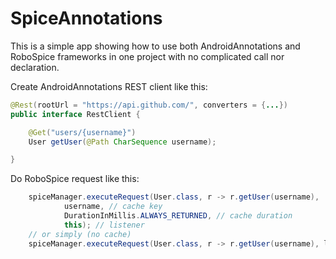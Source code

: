 SpiceAnnotations
================

This is a simple app showing how to use both AndroidAnnotations and RoboSpice frameworks in one
project with no complicated call nor declaration.

Create AndroidAnnotations REST client like this:

```java
@Rest(rootUrl = "https://api.github.com/", converters = {...})
public interface RestClient {

    @Get("users/{username}")
    User getUser(@Path CharSequence username);

}
```

Do RoboSpice request like this:

```java
    spiceManager.executeRequest(User.class, r -> r.getUser(username),
            username, // cache key
            DurationInMillis.ALWAYS_RETURNED, // cache duration
            this); // listener
    // or simply (no cache)
    spiceManager.executeRequest(User.class, r -> r.getUser(username), listener);
```
